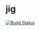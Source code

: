 # jig

[![Build Status](https://travis-ci.org/iancmcc/jig.svg?branch=develop)](https://travis-ci.org/iancmcc/jig)
